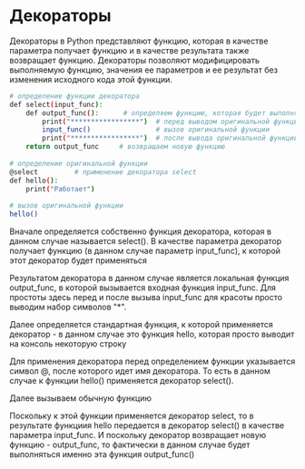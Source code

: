 
# Декораторы
Декораторы в Python представляют функцию, которая в качестве параметра получает функцию и в качестве результата также возвращает функцию. Декораторы позволяют модифицировать выполняемую функцию, значения ее параметров и ее результат без изменения исходного кода этой функции.

```bash
# определение функции декоратора
def select(input_func):    
    def output_func():      # определяем функцию, которая будет выполняться вместо оригинальной
        print("*****************")  # перед выводом оригинальной функции выводим всякую звездочки
        input_func()                # вызов оригинальной функции
        print("*****************")  # после вывода оригинальной функции выводим всякую звездочки
    return output_func     # возвращаем новую функцию
 
# определение оригинальной функции
@select         # применение декоратора select
def hello():
    print("Работает")
 
# вызов оригинальной функции
hello()
```
Вначале определяется собственно функция декоратора, которая в данном случае называется select(). В качестве параметра декоратор получает функцию (в данном случае параметр input_func), к которой этот декоратор будет применяться

Результатом декоратора в данном случае является локальная функция output_func, в которой вызывается входная функция input_func. Для простоты здесь перед и после вызыва input_func для красоты просто выводим набор символов "*".

Далее определяется стандартная функция, к которой применяется декоратор - в данном случае это функция hello, которая просто выводит на консоль некоторую строку

Для применения декоратора перед определением функции указывается символ @, после которого идет имя декоратора. То есть в данном случае к функции hello() применяется декоратор select().

Далее вызываем обычную функцию

Поскольку к этой функции применяется декоратор select, то в результате функциия hello передается в декоратор select() в качестве параметра input_func. И поскольку декоратор возвращает новую функцию - output_func, то фактически в данном случае будет выполняться именно эта функция output_func()